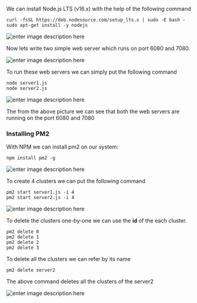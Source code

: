 We can install Node.js LTS (v16.x) with the help of the following command

```
curl -fsSL https://deb.nodesource.com/setup_lts.x | sudo -E bash -
sudo apt-get install -y nodejs
```

![enter image description here](https://i.imgur.com/81eHlCt.png)

Now lets write two simple web server which runs on port 6080 and 7080.

![enter image description here](https://i.imgur.com/ERox3Yb.png)

To run these web servers we can simply put the following command

```
node server1.js
node server2.js
```

![enter image description here](https://i.imgur.com/iSeLvHZ.png)

The from the above picture we can see that both the web servers are running on the port 6080 and 7080

### Installing PM2

With NPM we can install pm2 on our system:

```
npm install pm2 -g
```

![enter image description here](https://i.imgur.com/8N3Qlpw.png)

To create 4 clusters we can put the following command

```
pm2 start server1.js -i 4
pm2 start server2.js -i 4
```

![enter image description here](https://i.imgur.com/LLmWhm2.png)

To delete the clusters one-by-one we can use the **id** of the each cluster.

```
pm2 delete 0
pm2 delete 1
pm2 delete 2
pm2 delete 3
```

To delete all the clusters we can refer by its name

```
pm2 delete server2
```

The above command deletes all the clusters of the server2

![enter image description here](https://i.imgur.com/GrYzzKq.png)
